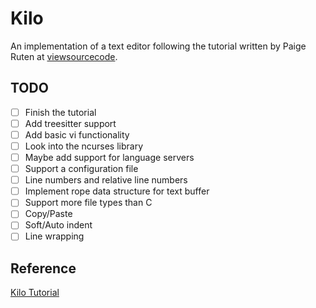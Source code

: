 # Kilo

An implementation of a text editor following the tutorial written by Paige Ruten at
[viewsourcecode](https://viewsourcecode.org/).

## TODO

- [ ] Finish the tutorial
- [ ] Add treesitter support
- [ ] Add basic vi functionality
- [ ] Look into the ncurses library
- [ ] Maybe add support for language servers
- [ ] Support a configuration file
- [ ] Line numbers and relative line numbers
- [ ] Implement rope data structure for text buffer
- [ ] Support more file types than C
- [ ] Copy/Paste
- [ ] Soft/Auto indent
- [ ] Line wrapping

## Reference

[Kilo Tutorial](https://viewsourcecode.org/snaptoken/kilo/)
